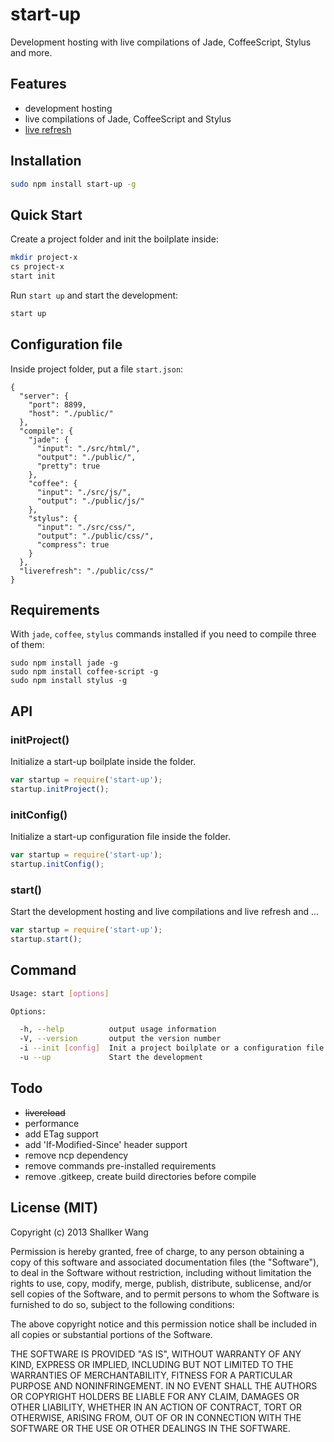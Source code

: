 start-up
==========

Development hosting with live compilations of Jade, CoffeeScript, Stylus and more.


## Features
* development hosting
* live compilations of Jade, CoffeeScript and Stylus
* [live refresh](github.com/shallker-wang/live-refresh)


## Installation

```bash
sudo npm install start-up -g
```


## Quick Start
Create a project folder and init the boilplate inside:

```bash
mkdir project-x
cs project-x
start init
```

Run `start up` and start the development:

```bash
start up
```


## Configuration file
Inside project folder, put a file `start.json`:

```
{
  "server": {
    "port": 8899,
    "host": "./public/"
  },
  "compile": {
    "jade": {
      "input": "./src/html/",
      "output": "./public/",
      "pretty": true
    },
    "coffee": {
      "input": "./src/js/",
      "output": "./public/js/"
    },
    "stylus": {
      "input": "./src/css/",
      "output": "./public/css/",
      "compress": true
    }
  },
  "liverefresh": "./public/css/"
}
```


## Requirements
With `jade`, `coffee`, `stylus` commands installed if you need to compile three of them:

```
sudo npm install jade -g
sudo npm install coffee-script -g
sudo npm install stylus -g
```


## API
### initProject()
Initialize a start-up boilplate inside the folder.

```javascript
var startup = require('start-up');
startup.initProject();
```

### initConfig()
Initialize a start-up configuration file inside the folder.

```javascript
var startup = require('start-up');
startup.initConfig();
```

### start()
Start the development hosting and live compilations and live refresh and ...

```javascript
var startup = require('start-up');
startup.start();
```


## Command

```bash
Usage: start [options]

Options:

  -h, --help          output usage information
  -V, --version       output the version number
  -i --init [config]  Init a project boilplate or a configuration file
  -u --up             Start the development
```


## Todo
* ~~livereload~~
* performance
* add ETag support
* add 'If-Modified-Since' header support
* remove ncp dependency
* remove commands pre-installed requirements
* remove .gitkeep, create build directories before compile


## License (MIT)

Copyright (c) 2013 Shallker Wang

Permission is hereby granted, free of charge, to any person
obtaining a copy of this software and associated documentation
files (the "Software"), to deal in the Software without
restriction, including without limitation the rights to use,
copy, modify, merge, publish, distribute, sublicense, and/or sell
copies of the Software, and to permit persons to whom the
Software is furnished to do so, subject to the following
conditions:

The above copyright notice and this permission notice shall be
included in all copies or substantial portions of the Software.

THE SOFTWARE IS PROVIDED "AS IS", WITHOUT WARRANTY OF ANY KIND,
EXPRESS OR IMPLIED, INCLUDING BUT NOT LIMITED TO THE WARRANTIES
OF MERCHANTABILITY, FITNESS FOR A PARTICULAR PURPOSE AND
NONINFRINGEMENT. IN NO EVENT SHALL THE AUTHORS OR COPYRIGHT
HOLDERS BE LIABLE FOR ANY CLAIM, DAMAGES OR OTHER LIABILITY,
WHETHER IN AN ACTION OF CONTRACT, TORT OR OTHERWISE, ARISING
FROM, OUT OF OR IN CONNECTION WITH THE SOFTWARE OR THE USE OR
OTHER DEALINGS IN THE SOFTWARE.
